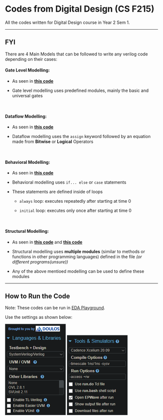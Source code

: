# Codes from Digital Design (CS F215)

All the codes written for Digital Design course in Year 2 Sem 1.

---

## FYI

There are 4 Main Models that can be followed to write any verilog code depending on their cases:

#### Gate Level Modelling:

- As seen in [**this code**](https://github.com/joejo-joestar/uni-codes/blob/main/Year%202/Digital%20Design/Lab%20Codes%20%5BExpt%20Progs%5D/Expt03/R1_Ckt_GateModelling.sv)

- Gate level modelling uses predefined modules, mainly the basic and universal gates

<br>

#### Dataflow Modelling:

- As seen in [**this code**](https://github.com/joejo-joestar/uni-codes/blob/main/Year%202/Digital%20Design/Lab%20Codes%20%5BAssignment%20Progs%5D/Expt03/E03_Q2_Eqn_Ckt_Dataflow.sv)

- Dataflow modelling uses the `assign` keyword followed by an equation made from **Bitwise** or **Logical** Operators

<br>

#### Behavioral Modelling:

- As seen in [**this code**](https://github.com/joejo-joestar/uni-codes/blob/main/Year%202/Digital%20Design/Lab%20Codes%20%5BAssignment%20Progs%5D/Expt04/E04_Q3_Full_Subtarctor_Behavior.sv)

- Behavioral modelling uses `if... else` or `case` statements

- These statements are defined inside of loops
  
  - `always` loop: executes repeatedly after starting at time 0
  
  - `initial` loop: executes only once after starting at time 0

<br>

#### Structural Modelling:

- As seen in [**this code**](https://github.com/joejo-joestar/uni-codes/blob/main/Year%202/Digital%20Design/Lab%20Codes%20%5BSelf%20Eval%20Progs%5D/Expt04/E04_SE05_FullSubber_Struct.sv) and [**this code**](https://github.com/joejo-joestar/uni-codes/blob/main/Year%202/Digital%20Design/Lab%20Codes%20%5BExpt%20Progs%5D/Expt04/R3_parallel_adder/R3_prallel_adder.sv)

- Structural modelling uses **multiple modules** (similar to methods or functions in other programming languages) defined in the file *(or different programs(unsure))*

- Any of the above mentioed modelling can be used to define these modules

---

## How to Run the Code

Note: These codes can be run in [EDA Playground](https://edaplayground.com). 

Use the settings as shown below:

<img title="" src="/Year%202/Digital%20Design/Media/langnlibspart1.png" alt="Language settings" data-align="center">

<img src="/Year%202/Digital%20Design/Media/toolsnsimspart2.png" title="" alt="Tool and Simu settings" data-align="center">
